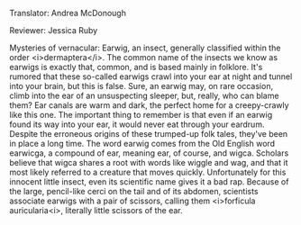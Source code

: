 

Translator: Andrea McDonough

Reviewer: Jessica Ruby

Mysteries of vernacular:
Earwig,
an insect, generally classified
within the order &lt;i&gt;dermaptera&lt;/i&gt;.
The common name of the insects
we know as earwigs is exactly that,
common,
and is based mainly in folklore.
It&#39;s rumored that these so-called earwigs
crawl into your ear at night
and tunnel into your brain,
but this is false.
Sure, an earwig may, on rare occasion,
climb into the ear of an unsuspecting sleeper,
but, really, who can blame them?
Ear canals are warm and dark,
the perfect home for a creepy-crawly like this one.
The important thing to remember
is that even if an earwig found its way into your ear,
it would never eat through your eardrum.
Despite the erroneous origins
of these trumped-up folk tales,
they&#39;ve been in place a long time.
The word earwig comes from the Old English word earwicga,
a compound of ear, meaning ear, of course,
and wigca.
Scholars believe that wigca shares a root
with words like wiggle
and wag,
and that it most likely referred
to a creature that moves quickly.
Unfortunately for this innocent little insect,
even its scientific name gives it a bad rap.
Because of the large, pencil-like cerci on the tail
and of its abdomen,
scientists associate earwigs
with a pair of scissors,
calling them &lt;i&gt;forficula auricularia&lt;i&gt;,
literally little scissors of the ear.
